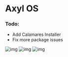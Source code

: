 # Axyl OS

<h3>Todo:</h3>

- Add Calamares Installer
- Fix more package issues

![img](https://cdn.discordapp.com/attachments/891886464013566012/893031310786961438/Screenshot_2021-09-30-02-58-01_3840x1080.png)
![img](https://cdn.discordapp.com/attachments/891886464013566012/893031318315737118/Screenshot_2021-09-30-02-58-23_3840x1080.png)
![img](https://cdn.discordapp.com/attachments/891886464013566012/893031321234976788/Screenshot_2021-09-30-02-59-53_3840x1080.png)
